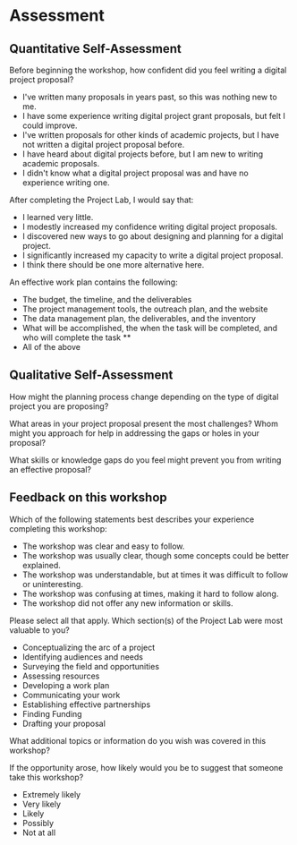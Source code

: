 # Assessment

## Quantitative Self-Assessment

Before beginning the workshop, how confident did you feel writing a digital project proposal? 

- I've written many proposals in years past, so this was nothing new to me. 
- I have some experience writing digital project grant proposals, but felt I could improve.
- I've written proposals for other kinds of academic projects, but I have not written a digital project proposal before. 
- I have heard about digital projects before, but I am new to writing academic proposals. 
- I didn't know what a digital project proposal was and have no experience writing one. 

After completing the Project Lab, I would say that: 

- I learned very little. 
- I modestly increased my confidence writing digital project proposals. 
- I discovered new ways to go about designing and planning for a digital project.
- I significantly increased my capacity to write a digital project proposal. 
- I think there should be one more alternative here.

An effective work plan contains the following: 
- The budget, the timeline, and the deliverables 
- The project management tools, the outreach plan, and the website
- The data management plan, the deliverables, and the inventory
- What will be accomplished, the when the task will be completed, and who will complete the task **
- All of the above

## Qualitative Self-Assessment

How might the planning process change depending on the type of digital project you are proposing? 

What areas in your project proposal present the most challenges? Whom might you approach for help in addressing the gaps or holes in your proposal? 

What skills or knowledge gaps do you feel might prevent you from writing an effective proposal? 

## Feedback on this workshop

Which of the following statements best describes your experience completing this workshop: 

- The workshop was clear and easy to follow. 
- The workshop was usually clear, though some concepts could be better explained. 
- The workshop was understandable, but at times it was difficult to follow or uninteresting. 
- The workshop was confusing at times, making it hard to follow along. 
- The workshop did not offer any new information or skills. 

Please select all that apply. Which section(s) of the Project Lab were most valuable to you? 
- Conceptualizing the arc of a project
- Identifying audiences and needs
- Surveying the field and opportunities
- Assessing resources
- Developing a work plan
- Communicating your work
- Establishing effective partnerships
- Finding Funding
- Drafting your proposal

What additional topics or information do you wish was covered in this workshop? 

If the opportunity arose, how likely would you be to suggest that someone take this workshop? 
- Extremely likely
- Very likely
- Likely
- Possibly
- Not at all